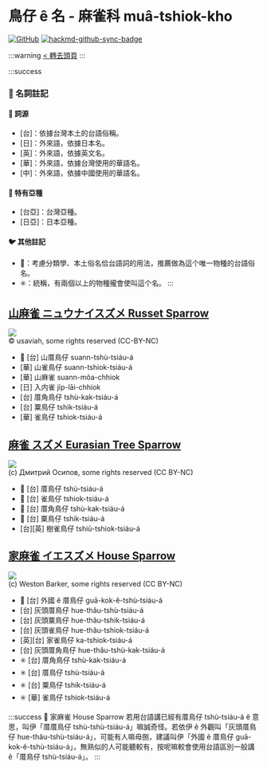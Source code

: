 # 鳥仔 ê 名 - 麻雀科 muâ-tshiok-kho

[![GitHub](https://img.shields.io/badge/GitHub-black?logo=github)](https://github.com/siansiansu/tsiau-a-e-mia)
[![hackmd-github-sync-badge](https://hackmd.io/zw4OBsaISQCyvtIkltX3Ow/badge)](https://hackmd.io/zw4OBsaISQCyvtIkltX3Ow)

:::warning
[< 轉去頭頁](https://hackmd.io/@siansiansu/Hy4VzNvha)
:::

:::success
### 📖 名詞註記

#### 📎 詞源

- [台]：依據台灣本土的台語俗稱。
- [日]：外來語，依據日本名。
- [英]：外來語，依據英文名。
- [華]：外來語，依據台灣使用的華語名。
- [中]：外來語，依據中國使用的華語名。

#### 🎏 特有亞種

- [台亞]：台灣亞種。
- [日亞]：日本亞種。

#### 🐦 其他註記

- 🎯：考慮分類學、本土俗名佮台語詞的用法，推薦做為這个唯一物種的台語俗名。
- ✳️：統稱，有兩個以上的物種攏會使叫這个名。
:::

## [山麻雀 ニュウナイスズメ Russet Sparrow](https://ebird.org/species/russpa2)

![](https://inaturalist-open-data.s3.amazonaws.com/photos/354703501/large.jpg)
<br/>
© usaviah, some rights reserved (CC-BY-NC)

- 🎯 [台] 山厝鳥仔 suann-tshù-tsiáu-á
- [華] 山雀鳥仔 suann-tshiok-tsiáu-á
- [華] 山麻雀 suann-môa-chhiok
- [日] 入内雀 ji̍p-lāi-chhiok
- [台] 厝角鳥仔 tshù-kak-tsiáu-á
- [台] 粟鳥仔 tshik-tsiáu-á
- [華] 雀鳥仔 tshiok-tsiáu-á

## [麻雀 スズメ Eurasian Tree Sparrow](https://ebird.org/species/eutspa)

![](https://inaturalist-open-data.s3.amazonaws.com/photos/165351252/medium.jpg)
<br/>
(c) Дмитрий Осипов, some rights reserved (CC BY-NC)

- 🎯 [台] 厝鳥仔 tshù-tsiáu-á
- 🎯 [台] 雀鳥仔 tshiok-tsiáu-á
- 🎯 [台] 厝角鳥仔 tshù-kak-tsiáu-á
- 🎯 [台] 粟鳥仔 tshik-tsiáu-á
- [台][英] 樹雀鳥仔 tshiū-tshiok-tsiáu-á

## [家麻雀 イエスズメ House Sparrow](https://ebird.org/species/houspa)

![](https://inaturalist-open-data.s3.amazonaws.com/photos/189327799/medium.jpeg)
<br/>
(c) Weston Barker, some rights reserved (CC BY-NC)

- 🎯 [台] 外國 ê 厝鳥仔 guā-kok-ê-tshù-tsiáu-á
- [台] 灰頭厝鳥仔 hue-thâu-tshù-tsiáu-á
- [台] 灰頭粟鳥仔 hue-thâu-tshik-tsiáu-á
- [台] 灰頭雀鳥仔 hue-thâu-tshiok-tsiáu-á
- [英][台] 家雀鳥仔 ka-tshiok-tsiáu-á
- [台] 灰頭厝角鳥仔 hue-thâu-tshù-kak-tsiáu-á
- ✳️ [台] 厝角鳥仔 tshù-kak-tsiáu-á
- ✳️ [台] 厝鳥仔 tshù-tsiáu-á
- ✳️ [台] 粟鳥仔 tshik-tsiáu-á
- ✳️ [華] 雀鳥仔 tshiok-tsiáu-á

:::success
📍 家麻雀 House Sparrow 若用台語講已經有厝鳥仔 tshù-tsiáu-á ê 意思，叫伊「厝厝鳥仔 tshù-tshù-tsiáu-á」嘛誠奇怪。若依伊 ê 外觀叫「灰頭厝鳥仔 hue-thâu-tshù-tsiáu-á」，可能有人嘛毋捌，建議叫伊「外國 ê 厝鳥仔 guā-kok-ê-tshù-tsiáu-á」，無熟似的人可能聽較有，按呢嘛較會使用台語區別一般講 ê「厝鳥仔 tshù-tsiáu-á」。
:::

